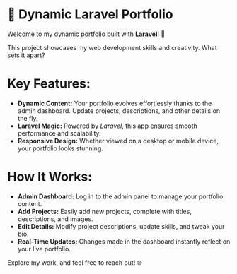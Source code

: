 # 🚀 Dynamic Laravel Portfolio
Welcome to my dynamic portfolio built with **Laravel**! 🌟

This project showcases my web development skills and creativity. What sets it apart?

# Key Features:

- **Dynamic Content:** Your portfolio evolves effortlessly thanks to the admin dashboard. Update projects, descriptions, and other details on the fly.
- **Laravel Magic:** Powered by _Laravel_, this app ensures smooth performance and scalability.
- **Responsive Design:** Whether viewed on a desktop or mobile device, your portfolio looks stunning.

# How It Works:

- **Admin Dashboard:** Log in to the admin panel to manage your portfolio content.
- **Add Projects:** Easily add new projects, complete with titles, descriptions, and images.
- **Edit Details:** Modify project descriptions, update skills, and tweak your bio.
- **Real-Time Updates:** Changes made in the dashboard instantly reflect on your live portfolio.

Explore my work, and feel free to reach out! 🌐
